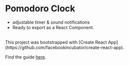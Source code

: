 # Pomodoro Clock
- adjustable timer & sound notifications
- Ready to export as a React Component.

<br>
This project was bootstrapped with [Create React App](https://github.com/facebookincubator/create-react-app).

Find the guide  [here](https://github.com/facebookincubator/create-react-app/blob/master/packages/react-scripts/template/README.md).
